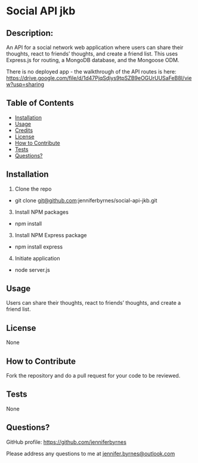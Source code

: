 # Social API jkb

## Description:

An API for a social network web application where users can share their thoughts, react to friends’ thoughts, and create a friend list. This uses Express.js for routing, a MongoDB database, and the Mongoose ODM.

There is no deployed app - the walkthrough of the API routes is here:
https://drive.google.com/file/d/1d47PjqSdjys9tpSZB9eOGUrUUSaFeB8I/view?usp=sharing

## Table of Contents

- [Installation](#installation)
- [Usage](#usage)
- [Credits](#credits)
- [License](#license)
- [How to Contribute](#How-to-Contribute)
- [Tests](#Tests)
- [Questions?](#Questions)

## Installation

1. Clone the repo
 - git clone git@github.com:jenniferbyrnes/social-api-jkb.git
3. Install NPM packages
 - npm install
3. Install NPM Express package
 - npm install express
4. Initiate application
 - node server.js


## Usage

Users can share their thoughts, react to friends’ thoughts, and create a friend list.

## License

None

## How to Contribute

Fork the repository and do a pull request for your code to be reviewed.

## Tests

None 

## Questions?

GitHub profile: https://github.com/jenniferbyrnes

Please address any questions to me at jennifer.byrnes@outlook.com

  
  